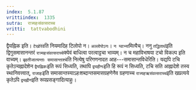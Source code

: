 ```yaml
---
index:  5.1.87
vrittiindex:  1335
sutra:  रात्र्यहःसंवत्सराच्च
vritti:  tattvabodhini 
---
```


द्वैयह्निक इति। `टेखोरेवे`ति नियमादिह टिलोपो न। `अल्लोपोऽनः`। `न य्वाभ्यां`मित्यैच्। ननु `तद्धितार्थ`इति द्विगुसमासानन्तरं `रात्र्यहःसंवत्सराच्चे`क्येवं बाधित्वा परत्वाट्टचा भाव्यम्। न च महाविभाषया टचो विकल्प इति वाच्यम्। `बृहतीजात्यन्ताः समासान्ताश्चे`ति नित्येषु परिगणनादत आह---समासान्तविधेरिति। यद्यपि टचि कृतेऽप्यह्नादेशेन `द्वैयह्निकः`इति रूपं सिध्यति, तथापि `द्व्यहीनः`इति हि रूपं न सिध्यति, टचि सति आह्नादेशे तस्य स्थानिवत्त्वात्, `राजाहः`इति समासान्तस्याऽहःशब्दान्तसमासग्रहणेनैव ग्रहणाच्च `रात्र्यहऋसंवत्सराच्च`इति खप्रत्यये कृतेऽपि `द्व्यह्नीन`इति रूपप्रसङ्गादित्याहुः।

